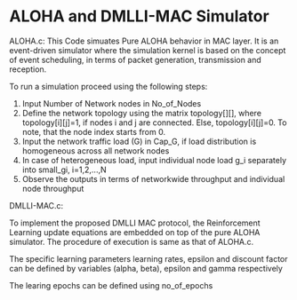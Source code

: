 # ALOHA and DMLLI-MAC Simulator

ALOHA.c:
This Code simuates Pure ALOHA behavior in MAC layer. It is an event-driven simulator where the simulation kernel is based on the concept of event scheduling, in terms of packet generation, transmission and reception. 

To run a simulation proceed using the following steps:

1. Input Number of Network nodes in No_of_Nodes
2. Define the network topology using the matrix topology[][], where topology[i][j]=1, if nodes i and j are connected. Else, topology[i][j]=0. To note, that the node index starts from 0.
3. Input the network traffic load (G) in Cap_G, if load distribution is homogeneous across all network nodes
4. In case of heterogeneous load, input individual node load g_i separately into small_gi, i=1,2,...,N
5. Observe the outputs in terms of networkwide throughput and individual node throughput

DMLLI-MAC.c:

To implement the proposed DMLLI MAC protocol, the Reinforcement Learning update equations are embedded on top of the pure ALOHA simulator. The procedure of execution is same as that of ALOHA.c.

The specific learning parameters learning rates, epsilon and discount factor can be defined by variables (alpha, beta), epsilon and gamma respectively

The learing epochs can be defined using no_of_epochs
